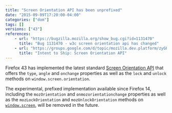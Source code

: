 ```yaml
---
title: "Screen Orientation API has been unprefixed"
date: "2015-09-09T17:20:00-04:00"
categories: ["dom"]
tags: []
versions: ["43"]
references:
    - url: "https://bugzilla.mozilla.org/show_bug.cgi?id=1131470"
      title: "Bug 1131470 - w3c screen orientation api has changed"
    - url: "https://groups.google.com/d/topic/mozilla.dev.platform/zyGP6PemJlg/discussion"
      title: "Intent to Ship: Screen Orientation API"
---
```

Firefox 43 has implemented the latest standard [Screen Orientation API](https://w3c.github.io/screen-orientation/) that offers the `type`, `angle` and `onchange` properties as well as the `lock` and `unlock` methods on `window.screen.orientation`.

The experimental, prefixed implementation available since Firefox 14, including the `mozOrientation` and `onmozorientationchange` properties as well as the `mozLockOrientation` and `mozUnlockOrientation` methods on [`window.screen`](https://developer.mozilla.org/docs/Web/API/Screen), will be removed in the future.
